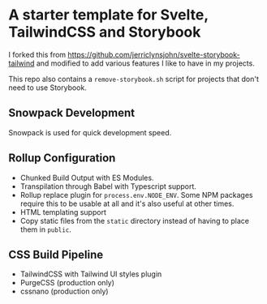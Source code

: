 # A starter template for Svelte, TailwindCSS and Storybook

I forked this from https://github.com/jerriclynsjohn/svelte-storybook-tailwind and modified to add various features I like to have in my projects.

This repo also contains a `remove-storybook.sh` script for projects that don't need to use Storybook.

## Snowpack Development

Snowpack is used for quick development speed.

## Rollup Configuration

- Chunked Build Output with ES Modules.
- Transpilation through Babel with Typescript support.
- Rollup replace plugin for `process.env.NODE_ENV`. Some NPM packages require this to be usable at all and it's also useful at other times.
- HTML templating support
- Copy static files from the `static` directory instead of having to place them in `public`.

## CSS Build Pipeline

- TailwindCSS with Tailwind UI styles plugin
- PurgeCSS (production only)
- cssnano (production only)
